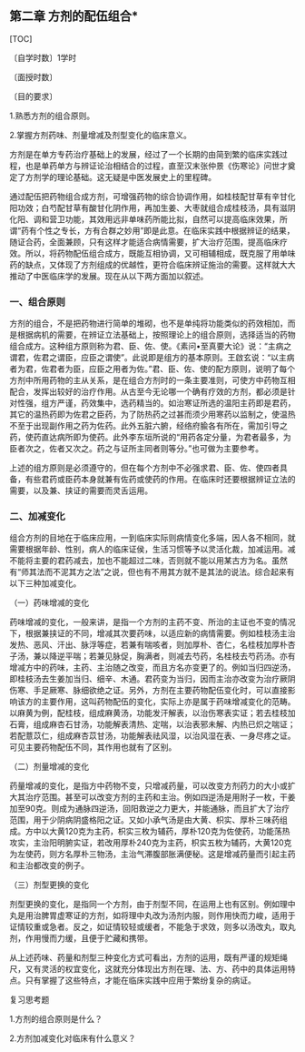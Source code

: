 ## 第二章    方剂的配伍组合*

[TOC]

〔自学时数〕1学时

〔面授时数〕

〔目的要求〕

1.熟悉方剂的组合原则。

2.掌握方剂药味、剂量增减及剂型变化的临床意义。

方剂是在单方专药治疗基础上的发展，经过了一个长期的由简到繁的临床实践过程，也是单药单方与辨证论治相结合的过程，直至汉末张仲景《伤寒论》问世才奠定了方剂学的理论基础。这无疑是中医发展史上的里程碑。

通过配伍把药物组合成方剂，可增强药物的综合协调作用，如桂枝配甘草有辛甘化阳功效；白芍配甘草有酸甘化阴作用，再加生姜、大枣就组合成桂枝汤，具有滋阴化阳、调和营卫功能，其效用远非单味药所能比拟，自然可以提高临床效果，所谓“药有个性之专长，方有合群之妙用”即是此意。在临床实践中根据辨证的结果，随证合药，全面兼顾，只有这样才能适合病情需要，扩大治疗范围，提高临床疗效。所以，将药物配伍组合成方，既能互相协调，又可相辅相成，既克服了用单味药的缺点，又体现了方剂组成的优越性，更符合临床辨证施治的需要。这样就大大推动了中医临床学的发展。现在从以下两方面加以叙述。

### 一、组合原则

方剂的组合，不是把药物进行简单的堆砌，也不是单纯将功能类似的药效相加，而是根据病机的需要，在辨证立法基础上，按照理论上的组合原则，选择适当的药物组合成方。这种组方原则称为君、臣、佐、使。《素问•至真要大论》说：“主病之谓君，佐君之谓臣，应臣之谓使”。此说即是组方的基本原则。王啟玄说：“以主病者为君，佐君者为臣，应臣之用者为佐。”君、臣、佐、使的配方原则，说明了每个方剂中所用药物的主从关系，是在组合方剂时的一条主要准则，可使方中药物互相配合，发挥出较好的治疗作用。从古至今无论哪一个确有疗效的方剂，都必须是针对性强，组方严谨，药效集中，选药精当的。如治寒证所选的温阳主药即是君药，其它的温热药即为佐君之臣药，为了防热药之过甚而须少用寒药以监制之，使温热不至于出现副作用之药为佐药。此外五脏六腑，经络府腧各有所在，需加引导之药，使药直达病所即为使药。此外李东垣所说的“用药各定分量，为君者最多，为臣者次之，佐者又次之。药之与证所主同者则等分。”也可做为主要参考。

上述的组方原则是必须遵守的，但在每个方剂中不必强求君、臣、佐、使四者具备，有些君药或臣药本身就兼有佐药或使药的作用。在临床时还要根据辨证立法的需要，以及兼、挟证的需要而灵舌运用。

### 二、加减变化

组合方剂的目地在于临床应用，一到临床实际则病情变化多端，因人各不相同，就需要根据年龄、性别，病人的临床证侯，生活习惯等予以灵活化裁，加减运用。减不能将主要的君药减去，加也不能超过二味，否则就不能以用某古方为名。虽然有“师其法而不泥其方之法”之说，但也有不用其方就不是其法的说法。综合起来有以下三种加减变化。

（一）药味增减的变化

药味增减的变化，一般来讲，是指一个方剂的主药不变、所治的主证也不变的情况下，根据兼挟证的不同，增减其次要药味，以适应新的病情需要。例如桂枝汤主治发热、恶风、汗出、脉浮等症，若兼有喘咳者，则加厚朴、杏仁，名桂枝加厚朴杏子汤，兼以降逆平喘；若兼见脉促，胸满者，则减去芍药，名桂枝去芍药汤。亦有增减方中的药味，主药、主治随之改变，而且方名亦变更了的。例如当归四逆汤，即桂枝汤去生姜加当归、细辛、木通。君药变为当归，因而主治亦改变为治疗厥阴伤寒、手足厥寒、脉细欲绝之证。另外，方剂在主要药物配伍变化时，可以直接影响该方的主要作用，这叫药物配伍的变化，实际上亦是属于药味增减变化的范畴。以麻黄为例，配桂枝，组成麻黄汤，功能发汗解表，以治伤寒表实证；若去桂枝加石膏，组成麻杏石甘汤，功能解表清热、定喘，以治表邪未解、内热已炽之喘证；若配薏苡仁，组成麻杏苡甘汤，功能解表祛风湿，以治风湿在表、一身尽疼之证。可见主要药物配伍不同，其作用也就有了区别。

（二）剂量增减的变化

药量增减的变化，是指方中药物不变，只增减药量，可以改变方剂药力的大小或扩大其治疗范围。甚至可以改变方剂的主药和主治。例如四逆汤是用附子一枚，干姜加至90克。则成为通脉四逆汤，回阳救逆之力更大，并能通脉，而且扩大了治疗范围，用于少阴病阴盛格阳之证。又如小承气汤是由大黄、枳实、厚朴三味药组成。方中以大黄120克为主药，枳实三枚为辅药，厚朴120克为佐使药，功能荡热攻实，主治阳明腑实证，若改用厚朴240克为主药，枳实五枚为辅药，大黄120克为左使药，则方名厚朴三物汤，主治气滞腹部胀满便秘。这是增减药量而引起主药和主治都改变的例子。

（三）剂型更换的变化

剂型更换的变化，是指同一个方剂，由于剂型不同，在运用上也有区别。例如理中丸是用治脾胃虚寒证的方剂，如将理中丸改为汤剂内服，则作用快而力峻，适用于证情较重或急者。反之，如证情较轻或缓者，不能急于求效，则多以汤改丸，取丸剂，作用慢而力缓，且便于贮藏和携带。

从上述药味、药量和剂型三种变化方式可看出，方剂的运用，既有严谨的规矩绳尺，又有灵活的权宜变化，这就充分体现出方剂在理、法、方、药中的具体运用特点。只有掌握了这些特点，才能在临床实践中应用于繁纷复杂的病证。

复习思考题

1.方剂的组合原则是什么？

2.方剂加减变化对临床有什么意义？